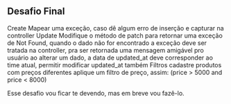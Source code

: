 ## Desafio Final
Create
Mapear uma exceção, caso dê algum erro de inserção e capturar na controller
Update
Modifique o método de patch para retornar uma exceção de Not Found, quando o dado não for encontrado
a exceção deve ser tratada na controller, pra ser retornada uma mensagem amigável pro usuário
ao alterar um dado, a data de updated_at deve corresponder ao time atual, permitir modificar updated_at também
Filtros
cadastre produtos com preços diferentes
aplique um filtro de preço, assim: (price > 5000 and price < 8000)

Esse desafio vou ficar te devendo, mas em breve vou fazê-lo.
